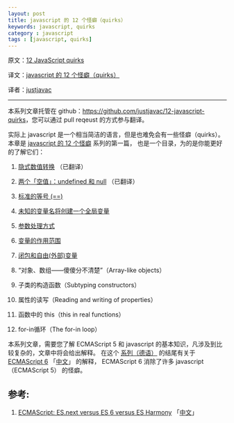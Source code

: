 ```yaml
---
layout: post
title: javascript 的 12 个怪癖（quirks）
keywords: javascript, quirks
category : javascript
tags : [javascript, quirks]
---
```


原文：[12 JavaScript quirks](http://www.2ality.com/2013/04/12quirks.html)

译文：[javascript 的 12 个怪癖（quirks）](https://justjavac.com/javascript/2013/04/08/12-javascript-quirks.html)

译者：[justjavac](http://weibo.com/justjavac)

----------------------------------------------------

本系列文章托管在 github：<https://github.com/justjavac/12-javascript-quirks>，您可以通过 pull reqeust 的方式参与翻译。

实际上 javascript 是一个相当简洁的语言，但是也难免会有一些怪癖（quirks）。
本章是 [javascript 的 12 个怪癖](https://justjavac.com/javascript/2013/04/08/12-javascript-quirks.html) 系列的第一篇，
也是一个目录，为的是你能更好的了解它们：

1. [隐式数值转换](https://justjavac.com/javascript/2013/04/08/javascript-quirk-1-implicit-conversion-of-values.html) （已翻译）

2. [两个「空值」：undefined 和 null](https://justjavac.com/javascript/2013/04/14/javascript-quirk-2-two-non-values-undefined-and-null.html) （已翻译）

3. [标准的等号 (==)](https://justjavac.com/javascript/2013/04/26/12-javascript-quirk-3-normal-equality-vs-the-double-equals.html)

4. [未知的变量名将创建一个全局变量](https://github.com/justjavac/12-javascript-quirks/blob/master/cn/4-unknown-variable-names-create-global-variables.md)

5. [参数处理方式](https://github.com/justjavac/12-javascript-quirks/blob/master/cn/5-parameter-handling.md)

6. [变量的作用范围](https://github.com/justjavac/12-javascript-quirks/blob/master/cn/6-the-scope-of-variables.md)

7. [闭包和自由(外部)变量](https://github.com/justjavac/12-javascript-quirks/blob/master/cn/7-inadvertent-sharing-of-variables-via-closures.md)

8. “对象、数组——傻傻分不清楚”（Array-like objects）

9. 子类的构造函数（Subtyping constructors）

10. 属性的读写（Reading and writing of properties）

11. 函数中的 this（this in real functions）

12. for-in循环（The for-in loop）

本系列文章，需要您了解 ECMAScript 5 和 javascript 的基本知识，凡涉及到比较复杂的，文章中将会给出解释。
在这个 [系列（德语）](http://www.2ality.com/2013/01/fallgruben.html) 的结尾有关于 [ECMAScript 6](http://www.2ality.com/2011/06/ecmascript.html) 「[中文](https://justjavac.com/javascript/2013/04/06/ecmascript-es-next-versus-es-6-versus-es-harmony.html)」 的解释，
ECMAScript 6 消除了许多 javascript（ECMAScript 5） 的怪癖。

## 参考:

1. [ECMAScript: ES.next versus ES 6 versus ES Harmony](http://www.2ality.com/2011/06/ecmascript.html) 「[中文](https://justjavac.com/javascript/2013/04/06/ecmascript-es-next-versus-es-6-versus-es-harmony.html)」